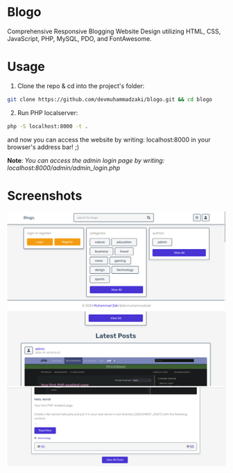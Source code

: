 # Blogo

Comprehensive Responsive Blogging Website Design utilizing HTML, CSS, JavaScript, PHP, MySQL, PDO, and FontAwesome.

# Usage

1. Clone the repo & cd into the project's folder:

```bash
git clone https://github.com/devmuhammadzaki/blogo.git && cd blogo
```

2. Run PHP localserver:

```bash
php -S localhost:8000 -t .
```

and now you can access the website by writing: localhost:8000 in your browser's address bar! ;)

**Note**: _You can access the admin login page by writing: localhost:8000/admin/admin_login.php_

# Screenshots

![](./Screenshot%20from%202024-09-28%2006-15-33.png)
![](./Screenshot%20from%202024-09-28%2006-19-00.png)
![](./Screenshot%20from%202024-09-28%2006-19-31.png)
